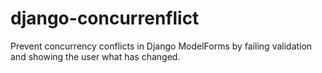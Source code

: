 django-concurrenflict
=====================

Prevent concurrency conflicts in Django ModelForms by failing validation and showing the user what has changed.
